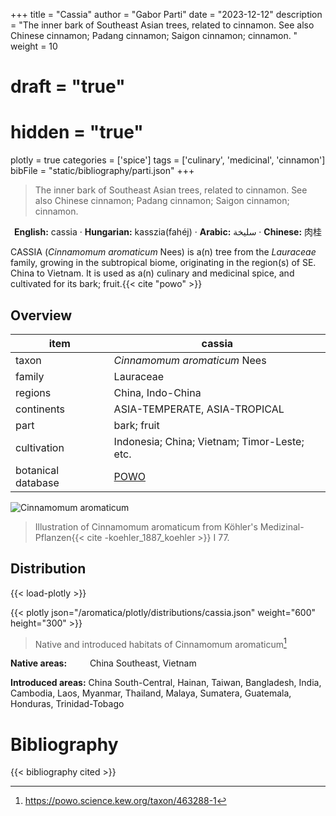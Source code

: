 +++
title = "Cassia"
author = "Gabor Parti"
date = "2023-12-12"
description = "The inner bark of Southeast Asian trees, related to cinnamon. See also Chinese cinnamon; Padang cinnamon; Saigon cinnamon; cinnamon. "
weight = 10
# draft = "true"
# hidden = "true"
plotly = true
categories = ['spice']
tags = ['culinary', 'medicinal', 'cinnamon']
bibFile = "static/bibliography/parti.json"
+++

>The inner bark of Southeast Asian trees, related to cinnamon. See also Chinese cinnamon; Padang cinnamon; Saigon cinnamon; cinnamon.  [<i class="fab fa-wikipedia-w"></i>](https://en.wikipedia.org/wiki/Cinnamomum_cassia)

<center>

**English:** cassia · **Hungarian:** kasszia(fahéj) · **Arabic:** <span class="arabic-text" dir="rtl">سليخة</span> · **Chinese:** <span class="traditional-chinese-text">肉桂</span>

</center>

CASSIA (*Cinnamomum aromaticum* Nees) is a(n) tree from the *Lauraceae* family, growing in the subtropical biome, originating in the region(s) of SE. China to Vietnam. It is used as a(n) culinary and medicinal spice, and cultivated for its bark; fruit.{{< cite "powo" >}}

## Overview

|       item       |                       cassia                      |
|------------------|---------------------------------------------------|
|       taxon      |            *Cinnamomum aromaticum* Nees           |
|      family      |                     Lauraceae                     |
|      regions     |                 China, Indo-China                 |
|    continents    |           ASIA-TEMPERATE, ASIA-TROPICAL           |
|       part       |                    bark; fruit                    |
|    cultivation   |    Indonesia; China; Vietnam; Timor-Leste; etc.   |
|botanical database|[POWO](https://powo.science.kew.org/taxon/463288-1)|

![Cinnamomum aromaticum](/images/illustrations/cassia.png?width=40rem "Illustration of Cinnamomum aromaticum from Köhler's Medizinal-Pflanzen")

>Illustration of Cinnamomum aromaticum from Köhler's Medizinal-Pflanzen{{< cite -koehler_1887_koehler >}} I 77.

## Distribution

{{< load-plotly >}}

{{< plotly json="/aromatica/plotly/distributions/cassia.json" weight="600" height="300" >}}

>Native and introduced habitats of Cinnamomum aromaticum[^powo]

[^powo]: https://powo.science.kew.org/taxon/463288-1

<p style="text-align:left;">

**Native areas:** &ensp; &ensp; &ensp; China Southeast, Vietnam

**Introduced areas:** China South-Central, Hainan, Taiwan, Bangladesh, India, Cambodia, Laos, Myanmar, Thailand, Malaya, Sumatera, Guatemala, Honduras, Trinidad-Tobago

</p>



# Bibliography

{{< bibliography cited >}}

